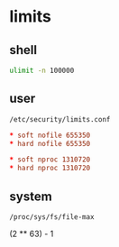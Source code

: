 # limits

## shell

```bash
ulimit -n 100000
```

## user

`/etc/security/limits.conf`

```conf
* soft nofile 655350
* hard nofile 655350

* soft nproc 1310720
* hard nproc 1310720
```

## system

`/proc/sys/fs/file-max`

(2 ** 63) - 1
